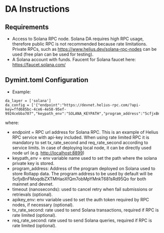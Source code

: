 # DA Instructions

## Requirements

- Access to Solana RPC node. Solana DA requires high RPC usage, therefore public RPC is not recommended because rate limitations. Private RPCs, such as <https://www.helius.dev/solana-rpc-nodes> can be used (free plan can be used for testing).
- A Solana account with funds. Faucent for Solana faucet here: <https://faucet.solana.com/>

## Dymint.toml Configuration

- Example:

```shell
da_layer = ['solana']
da_config = ['{"endpoint":"https://devnet.helius-rpc.com/?api-key=ffd685bc-4ce6-4e58-95ef-9924cebba707","keypath_env":"SOLANA_KEYPATH","program_address":"5cfjxBnFMoqdbZXTMHaoXfQm7obMpYMnkT681sRd95Qo","tx_rate_second":5,"req_rate_second":5}']
```

where:

- endpoint = RPC url address for Solana RPC. This is an example of Helius RPC service with api-key included. When using rate limited RPC it is mandatory to set tx_rate_second and req_rate_second according to service limits. In case of deploying local node, it can be directly used node url (e.g. <http://localhost:8899>)
- keypath_env = env variable name used to set the path where the solana private key is stored.
- program_address: Address of the program deployed on Solana used to store Rollapp data. The program address to be used by default will be 5cfjxBnFMoqdbZXTMHaoXfQm7obMpYMnkT681sRd95Qo for both mainnet and devnet.
- timeout (nanoseconds): used to cancel retry when fail submissions or retrievals (optional).
- apikey_env: env variable used to set the auth token required by RPC nodes, if necessary (optional).
- tx_rate_second: rate used to send Solana transactions, required if RPC is rate limited (optional).
- req_rate_second: rate used to send Solana queries, required if RPC is rate limited (optional).
